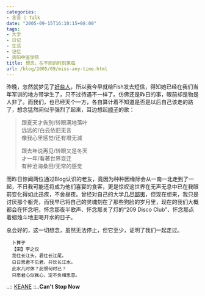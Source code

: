 ```yaml
---
categories:
- 言吾 | Talk
date: "2005-09-15T16:10:15+08:00"
tags:
- 大学
- 日记
- 生活
- 记忆
- 贵阳中医学院
title: 想念，在不同的时刻来临
url: /blog/2005/09/miss-any-time.html
---
```

昨晚，忽然就梦见了[好些人][1]，所以我今早就给Fish发去短信，得知她已经在我们当年军训的地方带学生了，只不过待遇不一样了。仿佛还是昨日的事，眼前却是物是人非了。而我们，也已经天个一方，各自算计着不知道是否是以后自己该走的路了，想念猛然间似乎强烈了起来，耳边想起[顺子][2]的歌：

> 跟夏天才告別/转眼满地落叶  
> 远远的/白云依旧无言  
> 像我心里感觉/还有增无減  
>   
> 跟去年说再见/转眼又是冬天  
> 才一年/看著世界变迁  
> 有种沧海桑田/无常的感觉

而昨日惊闻两位通过Blog认识的老友，竟因为种种因缘际会从一南一北走到了一起，不日我可能还将成为他们喜宴的食客，更是惊叹这世界在无声无息中已在我眼前变化得如此迅疾，不舍昼夜。曾经对自己的大学[几尽鄙夷][3]，但现在想来，我只是讨厌那个躯壳，而我早已将自己的灵魂刻在了那些狗脸的岁月里，现在的我们大概都会在怀念吧，怀念那夜半歌声、怀念那关了灯的“209 Disco Club”、怀念那点着蜡烛斗地主喝开水的日子。

总会好的，这一切想念，虽然无法停止，但它至少，证明了我们一起走过。

<!--more-->

      卜算子  
      【宋】李之仪  
      我住长江头，君住长江尾。  
      日日思君不见君，共饮长江水。  
      此水几时休？此恨何时已？  
      只愿君心似我心，定不负相思意。

..:: [KEANE][4] ::..**Can't Stop Now**


 [1]: http://alumni.chinaren.com/class/class_index.jsp?classuuid=2917034545012212546 "永远的医法01"
 [2]: http://chenjun.com/old/post/Shunza_Dear_Friend.html "顺子《Dear Friend》"
 [3]: https://zhu8.net/blog/2005/05/for-the-forgetting-memories.html "祝你一路顺风—为了忘却的纪念"
 [4]: http://www.keanemusic.com/ "..:: KEANE ::.."